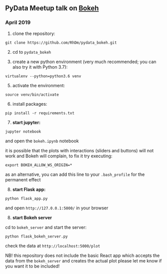 ## PyData Meetup talk on [Bokeh](https://bokeh.pydata.org/en/latest/)
### April 2019

1. clone the repository:
```
git clone https://github.com/RhDm/pydata_bokeh.git
```
2. cd to `pydata_bokeh`

4. create a new python environment (very much recommended; you can also try it with Python 3.7):
```
virtualenv --python=python3.6 venv
```

5. activate the environment:
```
source venv/bin/activate
```

6. install packages:
```
pip install -r requirements.txt
```

7. **start jupyter:**
```
jupyter notebook
```
and open the `bokeh.ipynb` notebook


it is possible that the plots with interactions (sliders and buttons) will not work and Bokeh will complain, to fix it try executing:
```
export BOKEH_ALLOW_WS_ORIGIN=*
```
as an alternative, you can add this line to your `.bash_profile` for the permanent effect

8. **start Flask app:**
```
python flask_app.py
```
and open `http://127.0.0.1:5000/` in your browser

8. **start Bokeh server**

cd to `bokeh_server` and start the server:
```
python flask_bokeh_server.py
```
check the data at `http://localhost:5000/plot`

NB! this repository does not include the basic React app which accepts the data from the `bokeh_server` and creates the actual plot
please let me know if you want it to be included!

